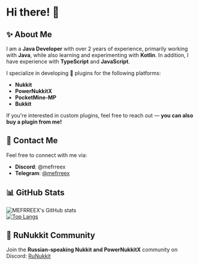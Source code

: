 # Hi there! 👋

## ✨ About Me
I am a **Java Developer** with over 2 years of experience, primarily working with **Java**, while also learning and experimenting with **Kotlin**. In addition, I have experience with **TypeScript** and **JavaScript**.  

I specialize in developing 🧩 plugins for the following platforms:
- **Nukkit**
- **PowerNukkitX**
- **PocketMine-MP**
- **Bukkit**

If you're interested in custom plugins, feel free to reach out — **you can also buy a plugin from me!**

## 📱 Contact Me
Feel free to connect with me via:
- **Discord**: @mefrreex
- **Telegram**: [@mefrreex](https://t.me/mefrreex)

## 📊 GitHub Stats
![MEFRREEX's GitHub stats](https://github-readme-stats.vercel.app/api?username=MEFRREEX&show_icons=true&theme=radical&border_color=30363d&bg_color=0d1117)    
[![Top Langs](https://github-readme-stats.vercel.app/api/top-langs/?username=MEFRREEX&langs_count=8&theme=radical&border_color=30363d&bg_color=0d1117)](https://github.com/anuraghazra/github-readme-stats)

## 🚀 RuNukkit Community
Join the **Russian-speaking Nukkit and PowerNukkitX** community on Discord: [RuNukkit](https://discord.gg/ScqNWCRarq)
